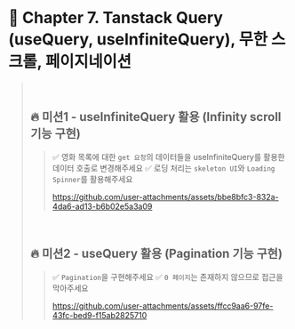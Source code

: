 <br>

# 📝 Chapter 7. Tanstack Query (useQuery, useInfiniteQuery), 무한 스크롤, 페이지네이션
>
><br>
>
> ## 🔥 미션1 - useInfiniteQuery 활용 (Infinity scroll 기능 구현)
> > ✅ 영화 목록에 대한 `get 요청`의 데이터들을 useInfiniteQuery를 활용한 데이터 호출로 변경해주세요
> > ✅ 로딩 처리는 `skeleton UI`와 `Loading Spinner`를 활용해주세요
> >
> > https://github.com/user-attachments/assets/bbe8bfc3-832a-4da6-ad13-b6b02e5a3a09
> <br>
> 
> ## 🔥 미션2 - useQuery 활용 (Pagination 기능 구현)
> > ✅ `Pagination`을 구현해주세요
> > ✅ `0 페이지`는 존재하지 않으므로 접근을 막아주세요
> >
> > https://github.com/user-attachments/assets/ffcc9aa6-97fe-43fc-bed9-f15ab2825710
> >
<br>
